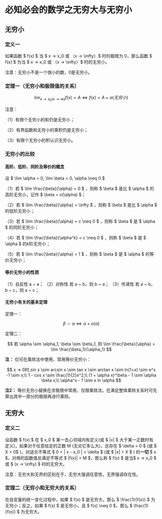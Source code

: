 # 必知必会的数学之无穷大与无穷小

## 无穷小

### 定义一

如果函数 $ f(x) $ 当 $ x → x_0 或 （x → \infty）$ 时的极限为 0，那么函数 $ f(x) $ 为当 $ x → x_0 或 （x → \infty）$ 时的无穷小。

注意：无穷小不是一个很小的数，0是无穷小。

### 定理一（无穷小和极限值的关系）

$$ \lim_{x → x_0 (x → \infty)} f(x) = A \Longleftrightarrow f(x) = A + \alpha (无穷小) $$

注意：

（1）有限个无穷小的和仍是无穷小；

（2）有界函数和无穷小的乘积仍是无穷小；

（3）有限个无穷小的积认识无穷小。

### 无穷小的比较

#### 高阶、低阶、同阶及等价的概念

设 $ \lim \alpha = 0, \lim \beta = 0, \alpha \neq 0 $

（1）若 $ \lim \frac{\beta}{\alpha} = 0 $ ，则称 $ \beta $ 是比 $ \alpha $ 的高阶无穷小，记作 $ \beta = o(\alpha) $；

（2）若 $ \lim \frac{\beta}{\alpha} = \infty $ ，则称 $ \beta $ 是比 $ \alpha $ 的低阶无穷小；

（3）若 $ \lim \frac{\beta}{\alpha} = c \neq 0 $ ，则称 $ \beta $ 是 $ \alpha $ 的同阶无穷小；

（4）若 $ \lim \frac{\beta}{\alpha^k} = c \neq 0 $ ，则称 $ \beta $ 是 $ \alpha $ 的k阶无穷小；

（5）若 $ \lim \frac{\beta}{\alpha} = 1 $ ，则称 $ \beta $ 是 $ \alpha $ 的等价无穷小；

#### 等价无穷小的性质

（1）自反性 a ~ a；
（2）对称性 若 a ~ b，则 b ~ a；
（3）传递性 若 a ~ b，b ~ c，则 a ~ c；

#### 无穷小有关的基本定理

定理一：

$$ \beta \sim \alpha \Leftrightarrow \alpha + o(\alpha) $$

定理二：

$$ 若 \alpha \sim \alpha_1, \beta \sim \beta_1, 则 \lim \frac{\beta}{\alpha} = \lim \frac{\beta_1}{\alpha_1} $$

**注：** 仅可在乘除法中使用，常用等价无穷小：

$$ x → 0时,sin x \sim arcsin x \sim tan x \sim arctan x \sim ln(1+x) \sim e^x -1 \sim x;\\ 1 - cos x \sim \frac{1}{2}x^2;\\ (1 + \alpha x)^\beta - 1 \sim \alpha \beta x;\\ \alpha^x - 1 \sim x ln \alpha $$

**注2：** 等价无穷小替换在求极限中常用，仅限乘除法。在满足整体乘除关系时可先算出其中一部分的极限再进行乘除。

## 无穷大

### 定义二

设函数 $ f(x) $ 在 $ x_0 $ 某一去心邻域内有定义(或 $ |x| $ 大于某一正数时有定义)，如果对于任意给定的正数 M (无论它多么大)，总存在 $ \delta > 0 $ (或 $ X > 0$ )，对适合不等式 $ 0 < | x - x_0 | < \delta $ (或 $ |x| > X $ ) 的**一切** $ x $，对用的函数值总满足不等式 $ |f(x)| > M $，那么称 $ f(x) $ 是当$ x → x_0 $ 或 $ (x → \infty) $ 时的无穷大。

注意：无穷大和无界的区别在于，无穷大强调任意性，无界强调存在性。

### 定理二（无穷小和无穷大的关系）

在自变量的统一变化过程中，如果 $ f(x) $ 是无穷大，那么  $ \frac{1}{f(x)} $ 为无穷小；反之，如果 $ f(x) $ 是无穷小，且 $ f(x) \neq 0 $，那么  $ \frac{1}{f(x)} $ 为无穷大。
